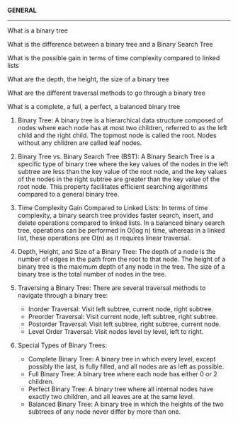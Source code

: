 <b>GENERAL</b>
<hr>
What is a binary tree

What is the difference between a binary tree and a Binary Search Tree

What is the possible gain in terms of time complexity compared to linked lists

What are the depth, the height, the size of a binary tree

What are the different traversal methods to go through a binary tree

What is a complete, a full, a perfect, a balanced binary tree

1. Binary Tree: A binary tree is a hierarchical data structure composed of nodes where each node has at most two children, referred to as the left child and the right child. The topmost node is called the root. Nodes without any children are called leaf nodes.

2. Binary Tree vs. Binary Search Tree (BST): A Binary Search Tree is a specific type of binary tree where the key values of the nodes in the left subtree are less than the key value of the root node, and the key values of the nodes in the right subtree are greater than the key value of the root node. This property facilitates efficient searching algorithms compared to a general binary tree.

3. Time Complexity Gain Compared to Linked Lists: In terms of time complexity, a binary search tree provides faster search, insert, and delete operations compared to linked lists. In a balanced binary search tree, operations can be performed in O(log n) time, whereas in a linked list, these operations are O(n) as it requires linear traversal.

4. Depth, Height, and Size of a Binary Tree: The depth of a node is the number of edges in the path from the root to that node. The height of a binary tree is the maximum depth of any node in the tree. The size of a binary tree is the total number of nodes in the tree.

5. Traversing a Binary Tree:
There are several traversal methods to navigate through a binary tree:
     - Inorder Traversal: Visit left subtree, current node, right subtree.
     - Preorder Traversal: Visit current node, left subtree, right subtree.
     - Postorder Traversal: Visit left subtree, right subtree, current node.
     - Level Order Traversal: Visit nodes level by level, left to right.

6. Special Types of Binary Trees:
   - Complete Binary Tree: A binary tree in which every level, except possibly the last, is fully filled, and all nodes are as left as possible.
   - Full Binary Tree: A binary tree where each node has either 0 or 2 children.
   - Perfect Binary Tree: A binary tree where all internal nodes have exactly two children, and all leaves are at the same level.
   - Balanced Binary Tree: A binary tree in which the heights of the two subtrees of any node never differ by more than one.
